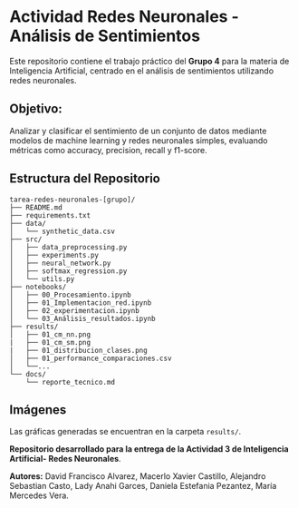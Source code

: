 # Actividad Redes Neuronales - Análisis de Sentimientos

Este repositorio contiene el trabajo práctico del **Grupo 4** para la materia de Inteligencia Artificial, 
centrado en el análisis de sentimientos utilizando redes neuronales.

## Objetivo: 
Analizar y clasificar el sentimiento de un conjunto de datos mediante modelos de machine learning y redes neuronales simples, evaluando métricas como accuracy, precision, recall y f1-score.

##  Estructura del Repositorio

```
tarea-redes-neuronales-[grupo]/
├── README.md
├── requirements.txt
├── data/
│   └── synthetic_data.csv
├── src/
│   ├── data_preprocessing.py
│   ├── experiments.py
│   ├── neural_network.py
│   ├── softmax_regression.py
│   └── utils.py
├── notebooks/
│   ├── 00_Procesamiento.ipynb
│   ├── 01_Implementacion_red.ipynb
│   ├── 02_experimentacion.ipynb
│   └── 03_Análisis_resultados.ipynb
├── results/
│   ├── 01_cm_nn.png
|   ├── 01_cm_sm.png
|   ├── 01_distribucion_clases.png
│   ├── 01_performance_comparaciones.csv
│   └──...
└── docs/
    └── reporte_tecnico.md

```

## Imágenes

Las gráficas generadas se encuentran en la carpeta `results/`.


**Repositorio desarrollado para la entrega de la Actividad 3 de Inteligencia Artificial- Redes Neuronales**.


**Autores:** David Francisco Alvarez,  Macerlo Xavier Castillo, Alejandro Sebastian Casto, Lady Anahi Garces,
Daniela Estefania Pezantez, María Mercedes Vera.
